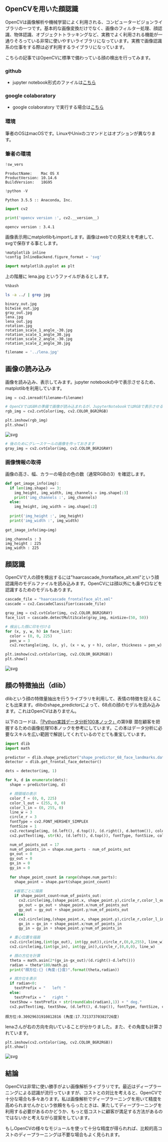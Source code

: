 
## OpenCVを用いた顔認識
OpenCVは画像解析や機械学習によく利用される、コンピュータービジョンライブラリの一つです。基本的な画像変換だけでなく、画像のフィルター処理、顔認識、物体認識、オブジェクトトラッキングなど、実務でよく利用される機能が一通りそろっている非常に使いやすいライブラリになっています。実務で画像認識系の仕事をする際は必ず利用するライブラリになっています。

こちらの記事ではOpenCVに標準で備わっている顔の検出を行ってみます。

### github
- jupyter notebook形式のファイルは[こちら](https://github.com/hiroshi0530/wa-src/blob/master/article/library/cv2/face/face_nb.ipynb)

### google colaboratory
- google colaboratory で実行する場合は[こちら](https://colab.research.google.com/github/hiroshi0530/wa-src/blob/master/article/library/cv2/face/face_nb.ipynb)

### 環境
筆者のOSはmacOSです。LinuxやUnixのコマンドとはオプションが異なります。

### 筆者の環境


```python
!sw_vers
```

    ProductName:	Mac OS X
    ProductVersion:	10.14.6
    BuildVersion:	18G95



```python
!python -V
```

    Python 3.5.5 :: Anaconda, Inc.



```python
import cv2

print('opencv version :', cv2.__version__)
```

    opencv version : 3.4.1


画像表示用にmatplotlibもimportします。画像はwebでの見栄えを考慮して、svgで保存する事とします。


```python
%matplotlib inline
%config InlineBackend.figure_format = 'svg'

import matplotlib.pyplot as plt
```

上の階層に lena.jpg というファイルがあるとします。


```bash
%%bash

ls -a ../ | grep jpg
```

    binary_out.jpg
    bitwise_out.jpg
    gray_out.jpg
    lena.jpg
    lena_out.jpg
    rotation.jpg
    rotation_scale_1_angle_-30.jpg
    rotation_scale_1_angle_30.jpg
    rotation_scale_2_angle_-30.jpg
    rotation_scale_2_angle_30.jpg



```python
filename = '../lena.jpg'
```

## 画像の読み込み

画像を読み込み、表示してみます。jupyter notebookの中で表示させるため、matplotlibを利用しています。


```python
img = cv2.imread(filename=filename)

# OpenCVではGBRの準備で画像が読み込まれるが、JupyterNotebookではRGBで表示させる
rgb_img = cv2.cvtColor(img, cv2.COLOR_BGR2RGB)

plt.imshow(rgb_img)
plt.show()
```


![svg](face_nb_files/face_nb_10_0.svg)



```python
# 後のためにグレースケールの画像を作っておきます
gray_img = cv2.cvtColor(img, cv2.COLOR_BGR2GRAY)
```

### 画像情報の取得

画像の高さ、幅、カラーの場合の色の数（通常RGBの3）を確認します。


```python
def get_image_info(img):
  if len(img.shape) == 3:
    img_height, img_width, img_channels = img.shape[:3]
    print('img_channels :', img_channels)
  else:
    img_height, img_width = img.shape[:2]
    
  print('img_height :', img_height)
  print('img_width :', img_width)
  
get_image_info(img=img)
```

    img_channels : 3
    img_height : 225
    img_width : 225


## 顔認識

OpenCVで人の顔を検出するには"haarcascade_frontalface_alt.xml"という顔認識用のモデルファイルを読み込みます。OpenCVには顔以外にも鼻や口などを認識するためのモデルもあります。


```python
cascade_file = "haarcascade_frontalface_alt.xml"
cascade = cv2.CascadeClassifier(cascade_file)

gray_img = cv2.cvtColor(img, cv2.COLOR_BGR2GRAY)
face_list = cascade.detectMultiScale(gray_img, minSize=(50, 50))

# 検出した顔に印を付ける
for (x, y, w, h) in face_list:
  color = (0, 0, 225)
  pen_w = 3
  cv2.rectangle(img, (x, y), (x + w, y + h), color, thickness = pen_w)

plt.imshow(cv2.cvtColor(img, cv2.COLOR_BGR2RGB))
plt.show()
```


![svg](face_nb_files/face_nb_15_0.svg)


## 顔の特徴抽出（dlib）

dlibという顔の特徴量抽出を行うライブラリを利用して、表情の特徴を捉えることも出来ます。dlibのshape_predictorによって、68点の顔のモデルを読み込みます。これはOpenCVはありません。

以下のコードは、[「Python実践データ分析100本ノック」](https://www.amazon.co.jp/dp/B07ZSGSN9S/ref=dp-kindle-redirect?_encoding=UTF8&btkr=1)の第9章 潜在顧客を把握するための画像処理10本ノックを参考にしています。この本はデータ分析に必要なスキルを広い範囲で解説してくれているのでとても重宝しています。


```python
import dlib
import math

predictor = dlib.shape_predictor("shape_predictor_68_face_landmarks.dat")
detector = dlib.get_frontal_face_detector()
```


```python
dets = detector(img, 1)

for k, d in enumerate(dets):
  shape = predictor(img, d)

  # 顔領域の表示
  color_f = (0, 0, 225)
  color_l_out = (255, 0, 0)
  color_l_in = (0, 255, 0)
  line_w = 3
  circle_r = 3
  fontType = cv2.FONT_HERSHEY_SIMPLEX
  fontSize = 1
  cv2.rectangle(img, (d.left(), d.top()), (d.right(), d.bottom()), color_f, line_w)
  cv2.putText(img, str(k), (d.left(), d.top()), fontType, fontSize, color_f, line_w)

  num_of_points_out = 17
  num_of_points_in = shape.num_parts - num_of_points_out
  gx_out = 0
  gy_out = 0
  gx_in = 0
  gy_in = 0
  
  for shape_point_count in range(shape.num_parts):
    shape_point = shape.part(shape_point_count)
    
    #器官ごとに描画
    if shape_point_count<num_of_points_out:
      cv2.circle(img,(shape_point.x, shape_point.y),circle_r,color_l_out, line_w)
      gx_out = gx_out + shape_point.x/num_of_points_out
      gy_out = gy_out + shape_point.y/num_of_points_out
    else:
      cv2.circle(img,(shape_point.x, shape_point.y),circle_r,color_l_in, line_w)
      gx_in = gx_in + shape_point.x/num_of_points_in
      gy_in = gy_in + shape_point.y/num_of_points_in

  # 重心位置を描画
  cv2.circle(img,(int(gx_out), int(gy_out)),circle_r,(0,0,255), line_w)
  cv2.circle(img,(int(gx_in), int(gy_in)),circle_r,(0,0,0), line_w)

  # 顔の方位を計算
  theta = math.asin(2*(gx_in-gx_out)/(d.right()-d.left()))
  radian = theta*180/math.pi
  print("顔方位:{} (角度:{}度)".format(theta,radian))

  # 顔方位を表示
  if radian<0:
    textPrefix = "   left "
  else:
    textPrefix = "   right "
  textShow = textPrefix + str(round(abs(radian),1)) + " deg."
  cv2.putText(img, textShow, (d.left(), d.top()), fontType, fontSize, color_f, line_w)
```

    顔方位:0.30929631910812816 (角度:17.72137370382726度)


lenaさんが右の方向を向いていることが分かりました。また、その角度も計算されています。


```python
plt.imshow(cv2.cvtColor(img, cv2.COLOR_BGR2RGB))
plt.show()
```


![svg](face_nb_files/face_nb_20_0.svg)


## 結論
OpenCVは非常に使い勝手がよい画像解析ライブラリです。最近はディープラーニングによる認識が流行っていますが、コストとの対比を考えると、OpenCVで十分な場合も多々あります。私は画像解析でディープラーニングを用いて精度を高められませんかという依頼をもらったときは、果たしてディープラーニングを利用する必要があるのかどうか、もっと低コストに顧客が満足する方法があるのではないかと考えながら提案をしています。

もしOpenCVの様々なモジュールを使って十分な精度が得られれば、比較的高コストのディープラーニングは不要な場合もよく見られます。
